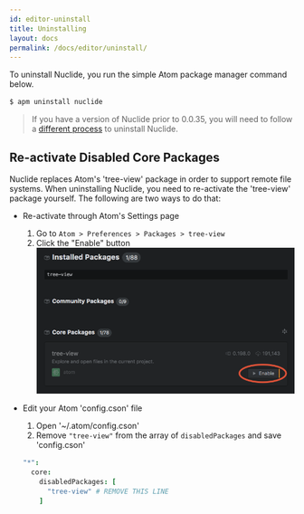 ```yaml
---
id: editor-uninstall
title: Uninstalling
layout: docs
permalink: /docs/editor/uninstall/
---
```


To uninstall Nuclide, you run the simple Atom package manager command below.

```bash
$ apm uninstall nuclide
```

> If you have a version of Nuclide prior to 0.0.35, you will need to follow a
> [different process](/docs/help/troubleshooting#uninstalling-older-versions-of-nuclide) to
> uninstall Nuclide.

## Re-activate Disabled Core Packages

Nuclide replaces Atom's 'tree-view' package in order to support remote file systems. When
uninstalling Nuclide, you need to re-activate the 'tree-view' package yourself. The following are
two ways to do that:

* Re-activate through Atom's Settings page
  1. Go to `Atom > Preferences > Packages > tree-view`
  2. Click the "Enable" button
    ![](/static/images/docs/editor-uninstall-reenable-atom-tree-view.png)

* Edit your Atom 'config.cson' file
  1. Open '~/.atom/config.cson'
  2. Remove `"tree-view"` from the array of `disabledPackages` and save 'config.cson'

    ```coffeescript
    "*":
      core:
        disabledPackages: [
          "tree-view" # REMOVE THIS LINE
        ]
    ```
